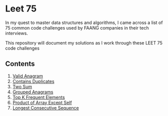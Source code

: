 # Leet 75

In my quest to master data structures and algorithms, I came across a list of 75 common code challenges used by FAANG companies in their tech interviews. 

This repository will document my solutions as I work through these LEET 75 code challenges

## Contents

1. [Valid Anagram](valid_anagram.md)
2. [Contains Duplicates](contains_duplicates.md)
3. [Two Sum](two_sum.md)
4. [Grouped Anagrams](grouped_anagrams.md)
5. [Top K Frequent Elements](top_k_frequent_elements.md)
6. [Product of Array Except Self](product_of_array_except_self.md)
7. [Longest Consecutive Sequence](longest_consecutive_sequence.md)
